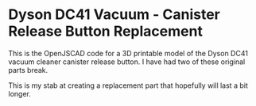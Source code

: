# Dyson DC41 Vacuum - Canister Release Button Replacement

This is the OpenJSCAD code for a 3D printable model of the Dyson DC41
vacuum cleaner canister release button. I have had two of these original parts
break.

This is my stab at creating a replacement part that hopefully will last a bit
longer.
